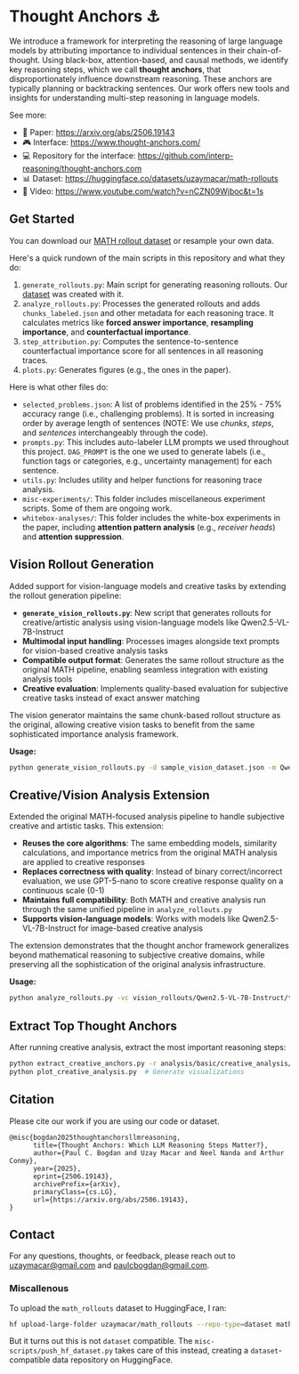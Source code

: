 # Thought Anchors ⚓

We introduce a framework for interpreting the reasoning of large language models by attributing importance to individual sentences in their chain-of-thought. Using black-box, attention-based, and causal methods, we identify key reasoning steps, which we call **thought anchors**, that disproportionately influence downstream reasoning. These anchors are typically planning or backtracking sentences. Our work offers new tools and insights for understanding multi-step reasoning in language models.

See more:
* 📄 Paper: https://arxiv.org/abs/2506.19143
* 🎮 Interface: https://www.thought-anchors.com/
* 💻 Repository for the interface: https://github.com/interp-reasoning/thought-anchors.com
* 📊 Dataset: https://huggingface.co/datasets/uzaymacar/math-rollouts
* 🎥 Video: https://www.youtube.com/watch?v=nCZN09Wjboc&t=1s 

## Get Started

You can download our [MATH rollout dataset](https://huggingface.co/datasets/uzaymacar/math-rollouts) or resample your own data.

Here's a quick rundown of the main scripts in this repository and what they do:

1. `generate_rollouts.py`: Main script for generating reasoning rollouts. Our [dataset](https://huggingface.co/datasets/uzaymacar/math-rollouts) was created with it.
2. `analyze_rollouts.py`: Processes the generated rollouts and adds `chunks_labeled.json` and other metadata for each reasoning trace. It calculates metrics like **forced answer importance**, **resampling importance**, and **counterfactual importance**.
3. `step_attribution.py`: Computes the sentence-to-sentence counterfactual importance score for all sentences in all reasoning traces.
4. `plots.py`: Generates figures (e.g., the ones in the paper).

Here is what other files do:
* `selected_problems.json`: A list of problems identified in the 25% - 75% accuracy range (i.e., challenging problems). It is sorted in increasing order by average length of sentences (NOTE: We use *chunks*, *steps*, and *sentences* interchangeably through the code).
* `prompts.py`: This includes auto-labeler LLM prompts we used throughout this project. `DAG_PROMPT` is the one we used to generate labels (i.e., function tags or categories, e.g., uncertainty management) for each sentence.
* `utils.py`: Includes utility and helper functions for reasoning trace analysis.
* `misc-experiments/`: This folder includes miscellaneous experiment scripts. Some of them are ongoing work.
* `whitebox-analyses/`: This folder includes the white-box experiments in the paper, including **attention pattern analysis** (e.g., *receiver heads*) and **attention suppression**.

## Vision Rollout Generation

Added support for vision-language models and creative tasks by extending the rollout generation pipeline:

* **`generate_vision_rollouts.py`**: New script that generates rollouts for creative/artistic analysis using vision-language models like Qwen2.5-VL-7B-Instruct
* **Multimodal input handling**: Processes images alongside text prompts for vision-based creative analysis tasks
* **Compatible output format**: Generates the same rollout structure as the original MATH pipeline, enabling seamless integration with existing analysis tools
* **Creative evaluation**: Implements quality-based evaluation for subjective creative tasks instead of exact answer matching

The vision generator maintains the same chunk-based rollout structure as the original, allowing creative vision tasks to benefit from the same sophisticated importance analysis framework.

**Usage:**
```bash
python generate_vision_rollouts.py -d sample_vision_dataset.json -m Qwen/Qwen2.5-VL-7B-Instruct -np 10 -nr 50
```

## Creative/Vision Analysis Extension

Extended the original MATH-focused analysis pipeline to handle subjective creative and artistic tasks. This extension:

* **Reuses the core algorithms**: The same embedding models, similarity calculations, and importance metrics from the original MATH analysis are applied to creative responses
* **Replaces correctness with quality**: Instead of binary correct/incorrect evaluation, we use GPT-5-nano to score creative response quality on a continuous scale (0-1)
* **Maintains full compatibility**: Both MATH and creative analysis run through the same unified pipeline in `analyze_rollouts.py`
* **Supports vision-language models**: Works with models like Qwen2.5-VL-7B-Instruct for image-based creative analysis

The extension demonstrates that the thought anchor framework generalizes beyond mathematical reasoning to subjective creative domains, while preserving all the sophistication of the original analysis infrastructure.

**Usage:**
```bash
python analyze_rollouts.py -vc vision_rollouts/Qwen2.5-VL-7B-Instruct/temperature_0.7_top_p_0.9/creative_analysis
```

## Extract Top Thought Anchors

After running creative analysis, extract the most important reasoning steps:

```bash
python extract_creative_anchors.py -r analysis/basic/creative_analysis/vision_analysis_results.json -k 10
python plot_creative_analysis.py  # Generate visualizations
```

## Citation

Please cite our work if you are using our code or dataset.

```
@misc{bogdan2025thoughtanchorsllmreasoning,
      title={Thought Anchors: Which LLM Reasoning Steps Matter?},
      author={Paul C. Bogdan and Uzay Macar and Neel Nanda and Arthur Conmy},
      year={2025},
      eprint={2506.19143},
      archivePrefix={arXiv},
      primaryClass={cs.LG},
      url={https://arxiv.org/abs/2506.19143},
}
```

## Contact

For any questions, thoughts, or feedback, please reach out to [uzaymacar@gmail.com](mailto:uzaymacar@gmail.com) and [paulcbogdan@gmail.com](mailto:paulcbogdan@gmail.com).


### Miscallenous

To upload the `math_rollouts` dataset to HuggingFace, I ran:

```bash
hf upload-large-folder uzaymacar/math_rollouts --repo-type=dataset math_rollouts
```

But it turns out this is not `dataset` compatible. The `misc-scripts/push_hf_dataset.py` takes care of this instead, creating a `dataset`-compatible data repository on HuggingFace.

